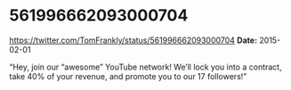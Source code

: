 # 561996662093000704
https://twitter.com/TomFrankly/status/561996662093000704
**Date:** 2015-02-01

“Hey, join our “awesome” YouTube network! We’ll lock you into a contract, take 40% of your revenue, and promote you to our 17 followers!”

